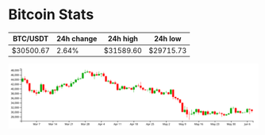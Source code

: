 # Bitcoin Stats

BTC/USDT|24h change|24h high|24h low|
|---|---|---|---|
|$30500.67|2.64%|$31589.60|$29715.73|

<img src="./chart.svg">
